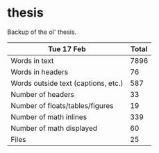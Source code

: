 thesis
======
Backup of the ol' thesis.

Tue 17 Feb | Total
---|---
Words in text| 7896
Words in headers| 76
Words outside text (captions, etc.)| 587
Number of headers| 33
Number of floats/tables/figures| 19
Number of math inlines| 339
Number of math displayed| 60
Files| 25


